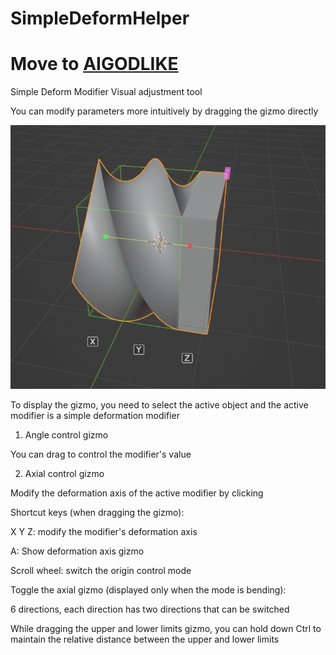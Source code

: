 # SimpleDeformHelper
# Move to [AIGODLIKE](https://github.com/AIGODLIKE/popoti_align_helper.git)

Simple Deform Modifier Visual adjustment tool

You can modify parameters more intuitively by dragging the gizmo directly

![emm.jpeg](image/emm.jpeg)

To display the gizmo, you need to select the active object and the active modifier is a simple deformation modifier

1. Angle control gizmo

You can drag to control the modifier's value

2. Axial control gizmo

Modify the deformation axis of the active modifier by clicking



Shortcut keys (when dragging the gizmo):

X Y Z: modify the modifier's deformation axis

A: Show deformation axis gizmo

Scroll wheel: switch the origin control mode

Toggle the axial gizmo (displayed only when the mode is bending):

6 directions, each direction has two directions that can be switched

While dragging the upper and lower limits gizmo, you can hold down Ctrl to maintain the relative distance between the upper and lower limits
